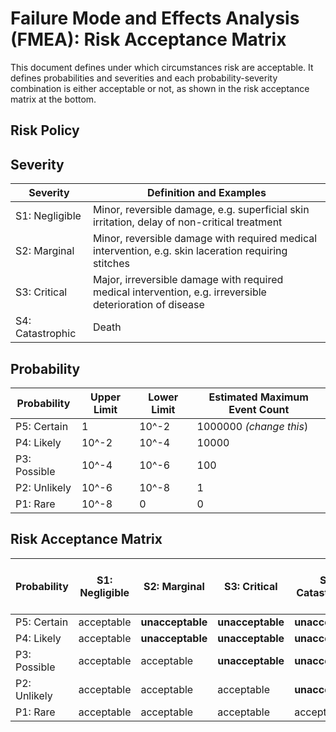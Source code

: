 <!--
This work is licensed under the Creative Commons Attribution 4.0 International
License:

    <http://creativecommons.org/licenses/by/4.0/>

Templates copyright OpenRegulatory. Originals available at:

    <https://openregulatory.com/templates/>

General content copyright Radiotherapy AI.
-->

# Failure Mode and Effects Analysis (FMEA): Risk Acceptance Matrix

This document defines under which circumstances risk are acceptable. It defines
probabilities and severities and each probability-severity combination is
either acceptable or not, as shown in the risk acceptance matrix at the bottom.

## Risk Policy

<!-- > Generally describe what your company's risk policy is. Most likely, that's
> something along the lines of "our products are generally safe and shouldn't
> cause more harm than the next-best alternative". So, if you're in the
> business of predicting Covid infections, maybe you'd compare yourself to
> people not using your software and doing a non-professional google research
> about their symptoms. Obviously, that's a worse alternative. In your clinical
> evaluation you should collect data on those alternatives to be able to
> compare yourself to them :) -->

## Severity

<!-- > Define what can go wrong with your product here. Make the examples specific -
> chances are, your product can't cause skin lacerations. In all likelihood it
> also doesn't cause death. So, feel free to remove severity rows here. But
> most importantly, customize the definitions and examples so that they
> resemble the harms in your product. -->

| Severity         | Definition and Examples                                                                                   |
|------------------|-----------------------------------------------------------------------------------------------------------|
| S1: Negligible   | Minor, reversible damage, e.g. superficial skin irritation, delay of non-critical treatment               |
| S2: Marginal     | Minor, reversible damage with required medical intervention, e.g. skin laceration requiring stitches      |
| S3: Critical     | Major, irreversible damage with required medical intervention, e.g. irreversible deterioration of disease |
| S4: Catastrophic | Death                                                                                                     |

## Probability

<!-- > Define your probabilities. You can probably just use these definitions. The
> idea is that each probability row is 10^2 apart from adjacent ones.

> Also, change the "Estimated Maximum Event Count". That's the usage number you
> estimate for your (not yet released product) during its entire lifecycle
> (which you need to define). So, if you assume that your product will be on
> the market for 4 years and that it'll be used 100 times per day, that results
> in 146.100 usages (100 usages/day * 365.25 days/year * 4 years). The numbers
> in the lower columns of "Estimated Maximum Event Count" are simply the total
> usage number multiplied with the upper limit probability of the same row,
> e.g. you want to know "how often can probability P3 occur if the product is
> being used 100 times per day?" -->

| Probability  | Upper Limit | Lower Limit | Estimated Maximum Event Count |
|--------------|-------------|-------------|-------------------------------|
| P5: Certain  | 1           | 10^-2       | 1000000 *(change this*)       |
| P4: Likely   | 10^-2       | 10^-4       | 10000                         |
| P3: Possible | 10^-4       | 10^-6       | 100                           |
| P2: Unlikely | 10^-6       | 10^-8       | 1                             |
| P1: Rare     | 10^-8       | 0           | 0                             |

## Risk Acceptance Matrix

<!-- > The most important part. You assess each severity-probability combination
> whether it's acceptable for you as a company. There are no definitive rules
> on what's deemed acceptable. It depends on your company's risk policy and,
> more importantly, the benefits of your product which you show in your
> clinical evaluation. So, for example, if you product saves 10 lives per day,
> it might be acceptable to cause one death per day. If your product doesn't
> save any lives, it might not be acceptable to cause any deaths. You get the
> idea, I hope. -->

| Probability  | S1: Negligible | S2: Marginal     | S3: Critical     | S4: Catastrophic | Estimated Maximum Event Count |
|--------------|----------------|------------------|------------------|------------------|-------------------------------|
| P5: Certain  | acceptable     | **unacceptable** | **unacceptable** | **unacceptable** | 1000000                       |
| P4: Likely   | acceptable     | **unacceptable** | **unacceptable** | **unacceptable** | 10000                         |
| P3: Possible | acceptable     | acceptable       | **unacceptable** | **unacceptable** | 100                           |
| P2: Unlikely | acceptable     | acceptable       | acceptable       | **unacceptable** | 1                             |
| P1: Rare     | acceptable     | acceptable       | acceptable       | acceptable       | 0                             |
